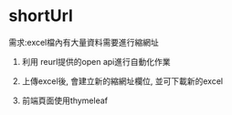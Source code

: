 # shortUrl

需求:excel檔內有大量資料需要進行縮網址

1. 利用 reurl提供的open api進行自動化作業

2. 上傳excel後, 會建立新的縮網址欄位, 並可下載新的excel

3. 前端頁面使用thymeleaf



